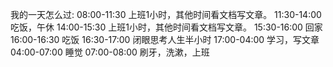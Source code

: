 



我的一天怎么过:
08:00-11:30 上班1小时，其他时间看文档写文章。
11:30-14:00 吃饭，午休
14:00-15:30 上班1小时，其他时间看文档写文章。
15:30-16:00 回家
16:00-16:30 吃饭
16:30-17:00 闭眼思考人生半小时
17:00-04:00 学习，写文章
04:00-07:00 睡觉
07:00-08:00 刷牙，洗漱，上班